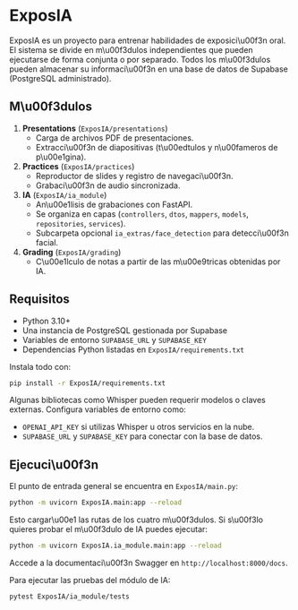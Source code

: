 # ExposIA

ExposIA es un proyecto para entrenar habilidades de exposici\u00f3n oral. El sistema se divide en m\u00f3dulos independientes que pueden ejecutarse de forma conjunta o por separado.
Todos los m\u00f3dulos pueden almacenar su informaci\u00f3n en una base de datos de Supabase (PostgreSQL administrado).

## M\u00f3dulos

1. **Presentations** (`ExposIA/presentations`)
   - Carga de archivos PDF de presentaciones.
   - Extracci\u00f3n de diapositivas (t\u00edtulos y n\u00fameros de p\u00e1gina).
2. **Practices** (`ExposIA/practices`)
   - Reproductor de slides y registro de navegaci\u00f3n.
   - Grabaci\u00f3n de audio sincronizada.
3. **IA** (`ExposIA/ia_module`)
   - An\u00e1lisis de grabaciones con FastAPI.
   - Se organiza en capas (`controllers`, `dtos`, `mappers`, `models`, `repositories`, `services`).
   - Subcarpeta opcional `ia_extras/face_detection` para detecci\u00f3n facial.
4. **Grading** (`ExposIA/grading`)
   - C\u00e1lculo de notas a partir de las m\u00e9tricas obtenidas por IA.

## Requisitos

- Python 3.10+
- Una instancia de PostgreSQL gestionada por Supabase
- Variables de entorno `SUPABASE_URL` y `SUPABASE_KEY`
- Dependencias Python listadas en `ExposIA/requirements.txt`

Instala todo con:

```bash
pip install -r ExposIA/requirements.txt
```

Algunas bibliotecas como Whisper pueden requerir modelos o claves externas. Configura variables de entorno como:

- `OPENAI_API_KEY` si utilizas Whisper u otros servicios en la nube.
- `SUPABASE_URL` y `SUPABASE_KEY` para conectar con la base de datos.

## Ejecuci\u00f3n

El punto de entrada general se encuentra en `ExposIA/main.py`:

```bash
python -m uvicorn ExposIA.main:app --reload
```

Esto cargar\u00e1 las rutas de los cuatro m\u00f3dulos. Si s\u00f3lo quieres probar el m\u00f3dulo de IA puedes ejecutar:

```bash
python -m uvicorn ExposIA.ia_module.main:app --reload
```

Accede a la documentaci\u00f3n Swagger en `http://localhost:8000/docs`.

Para ejecutar las pruebas del módulo de IA:

```bash
pytest ExposIA/ia_module/tests
```
